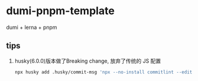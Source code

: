 # dumi-pnpm-template
dumi + lerna + pnpm 
## tips
1.  husky(6.0.0)版本做了Breaking change, 放弃了传统的 JS 配置
    ```bash
    npx husky add .husky/commit-msg 'npx --no-install commitlint --edit "$1"'
    ```